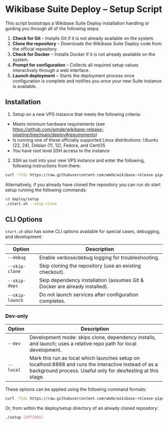 # Wikibase Suite Deploy – Setup Script

This script bootstraps a Wikibase Suite Deploy installation handling or guiding you through all of the following steps:

1. **Check for Git** – Installs Git if it is not already available on the system.  
2. **Clone the repository** – Downloads the Wikibase Suite Deploy code from the official repository.  
3. **Check for Docker** – Installs Docker if it is not already available on the system.  
4. **Prompt for configuration** – Collects all required setup values interactively through a web interface.  
5. **Launch deployment** – Starts the deployment process once configuration is complete and notifies you once your new Suite instance is available.

## Installation

1. Setup on a new VPS instance that meets the following criteria:

  - Meets minimum hardware requirements (see https://github.com/wmde/wikibase-release-pipeline/tree/main/deploy#requirements)
  - Is running one of these officially supported Linux distributions: Ubuntu (22, 24), Debian (11, 12), Fedora, and CentOS
  - You have root level SSH access to the instance

2. SSH as root into your new VPS instance and enter the following, following instructions from there:

```bash
curl -fsSL https://raw.githubusercontent.com/wmde/wikibase-release-pipeline/refs/heads/deploy-setup-script/deploy/setup/start.sh | bash
```

Alternatively, if you already have cloned the repository you can run do start setup running the following commands:

```bash
cd deploy/setup
./start.sh --skip-clone
```

## CLI Options

`start.sh` also has some CLI options available for special cases, debugging, and development:

| Option           | Description |
|------------------|-------------|
| `--debug`        | Enable verbose/debug logging for troubleshooting. |
| `--skip-clone`   | Skip cloning the repository (use an existing checkout). |
| `--skip-deps`    | Skip dependency installation (assumes Git & Docker are already installed). |
| `--skip-launch`  | Do not launch services after configuration completes. |

### Dev-only

| Option           | Description |
|------------------|-------------|
| `--dev`          | Development mode: skips clone, dependency installs, and launch; uses a relative repo path for local development. |
| `--local`        | Mark this run as local which launches setup on localhost:8888 and runs the interactive instead of as a background process. Useful only for dev/testing at this stage.|

These options can be applied using the following command formats:

```bash
curl -fsSL https://raw.githubusercontent.com/wmde/wikibase-release-pipeline/refs/heads/deploy-setup-script/deploy/setup/start.sh | bash -s -- [OPTIONS]
```

Or, from within the deploy/setup directory of an already cloned repository:

```bash
./setup [OPTIONS]
```
